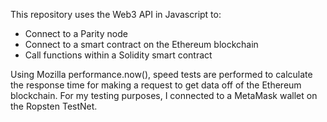 This repository uses the Web3 API in Javascript to:
- Connect to a Parity node
- Connect to a smart contract on the Ethereum blockchain
- Call functions within a Solidity smart contract

Using Mozilla performance.now(), speed tests are performed to
calculate the response time for making a request to get data
off of the Ethereum blockchain. For my testing purposes, I connected
to a MetaMask wallet on the Ropsten TestNet.
